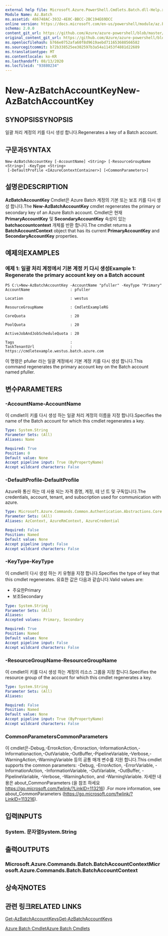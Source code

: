 ```yaml
---
external help file: Microsoft.Azure.PowerShell.Cmdlets.Batch.dll-Help.xml
Module Name: Az.Batch
ms.assetid: 486748AC-3932-4E0C-BBCC-2BC194E69DCC
online version: https://docs.microsoft.com/en-us/powershell/module/az.batch/new-azbatchaccountkey
schema: 2.0.0
content_git_url: https://github.com/Azure/azure-powershell/blob/master/src/Batch/Batch/help/New-AzBatchAccountKey.md
original_content_git_url: https://github.com/Azure/azure-powershell/blob/master/src/Batch/Batch/help/New-AzBatchAccountKey.md
ms.openlocfilehash: b766e0752afa60f8d9619aebd711653688566582
ms.sourcegitcommit: b72b338525ee302597b3a54a11453f4881d22689
ms.translationtype: MT
ms.contentlocale: ko-KR
ms.lasthandoff: 08/13/2020
ms.locfileid: "93880234"
---
```

# <span data-ttu-id="58bc3-101">New-AzBatchAccountKey</span><span class="sxs-lookup"><span data-stu-id="58bc3-101">New-AzBatchAccountKey</span></span>

## <span data-ttu-id="58bc3-102">SYNOPSIS</span><span class="sxs-lookup"><span data-stu-id="58bc3-102">SYNOPSIS</span></span>
<span data-ttu-id="58bc3-103">일괄 처리 계정의 키를 다시 생성 합니다.</span><span class="sxs-lookup"><span data-stu-id="58bc3-103">Regenerates a key of a Batch account.</span></span>

## <span data-ttu-id="58bc3-104">구문과</span><span class="sxs-lookup"><span data-stu-id="58bc3-104">SYNTAX</span></span>

```
New-AzBatchAccountKey [-AccountName] <String> [-ResourceGroupName <String>] -KeyType <String>
 [-DefaultProfile <IAzureContextContainer>] [<CommonParameters>]
```

## <span data-ttu-id="58bc3-105">설명은</span><span class="sxs-lookup"><span data-stu-id="58bc3-105">DESCRIPTION</span></span>
<span data-ttu-id="58bc3-106">**AzBatchAccountKey** Cmdlet은 Azure Batch 계정의 기본 또는 보조 키를 다시 생성 합니다.</span><span class="sxs-lookup"><span data-stu-id="58bc3-106">The **New-AzBatchAccountKey** cmdlet regenerates the primary or secondary key of an Azure Batch account.</span></span>
<span data-ttu-id="58bc3-107">Cmdlet은 현재 **PrimaryAccountKey** 및 **SecondaryAccountKey** 속성이 있는 **batchaccountcontext** 개체를 반환 합니다.</span><span class="sxs-lookup"><span data-stu-id="58bc3-107">The cmdlet returns a **BatchAccountContext** object that has its current **PrimaryAccountKey** and **SecondaryAccountKey** properties.</span></span>

## <span data-ttu-id="58bc3-108">예제의</span><span class="sxs-lookup"><span data-stu-id="58bc3-108">EXAMPLES</span></span>

### <span data-ttu-id="58bc3-109">예제 1: 일괄 처리 계정에서 기본 계정 키 다시 생성</span><span class="sxs-lookup"><span data-stu-id="58bc3-109">Example 1: Regenerate the primary account key on a Batch account</span></span>
```
PS C:\>New-AzBatchAccountKey -AccountName "pfuller" -KeyType "Primary"
AccountName                  : pfuller

Location                     : westus

ResourceGroupName            : CmdletExampleRG

CoreQuota                    : 20

PoolQuota                    : 20

ActiveJobAndJobScheduleQuota : 20

Tags                         : 
TaskTenantUrl                : https://cmdletexample.westus.batch.azure.com
```

<span data-ttu-id="58bc3-110">이 명령은 pfuller 라는 일괄 계정에서 기본 계정 키를 다시 생성 합니다.</span><span class="sxs-lookup"><span data-stu-id="58bc3-110">This command regenerates the primary account key on the Batch account named pfuller.</span></span>

## <span data-ttu-id="58bc3-111">변수</span><span class="sxs-lookup"><span data-stu-id="58bc3-111">PARAMETERS</span></span>

### <span data-ttu-id="58bc3-112">-AccountName</span><span class="sxs-lookup"><span data-stu-id="58bc3-112">-AccountName</span></span>
<span data-ttu-id="58bc3-113">이 cmdlet이 키를 다시 생성 하는 일괄 처리 계정의 이름을 지정 합니다.</span><span class="sxs-lookup"><span data-stu-id="58bc3-113">Specifies the name of the Batch account for which this cmdlet regenerates a key.</span></span>

```yaml
Type: System.String
Parameter Sets: (All)
Aliases: Name

Required: True
Position: 0
Default value: None
Accept pipeline input: True (ByPropertyName)
Accept wildcard characters: False
```

### <span data-ttu-id="58bc3-114">-DefaultProfile</span><span class="sxs-lookup"><span data-stu-id="58bc3-114">-DefaultProfile</span></span>
<span data-ttu-id="58bc3-115">Azure와 통신 하는 데 사용 되는 자격 증명, 계정, 테 넌 트 및 구독입니다.</span><span class="sxs-lookup"><span data-stu-id="58bc3-115">The credentials, account, tenant, and subscription used for communication with azure.</span></span>

```yaml
Type: Microsoft.Azure.Commands.Common.Authentication.Abstractions.Core.IAzureContextContainer
Parameter Sets: (All)
Aliases: AzContext, AzureRmContext, AzureCredential

Required: False
Position: Named
Default value: None
Accept pipeline input: False
Accept wildcard characters: False
```

### <span data-ttu-id="58bc3-116">-KeyType</span><span class="sxs-lookup"><span data-stu-id="58bc3-116">-KeyType</span></span>
<span data-ttu-id="58bc3-117">이 cmdlet이 다시 생성 하는 키 유형을 지정 합니다.</span><span class="sxs-lookup"><span data-stu-id="58bc3-117">Specifies the type of key that this cmdlet regenerates.</span></span>
<span data-ttu-id="58bc3-118">유효한 값은 다음과 같습니다.</span><span class="sxs-lookup"><span data-stu-id="58bc3-118">Valid values are:</span></span> 
- <span data-ttu-id="58bc3-119">주요한</span><span class="sxs-lookup"><span data-stu-id="58bc3-119">Primary</span></span>
- <span data-ttu-id="58bc3-120">보조</span><span class="sxs-lookup"><span data-stu-id="58bc3-120">Secondary</span></span>

```yaml
Type: System.String
Parameter Sets: (All)
Aliases:
Accepted values: Primary, Secondary

Required: True
Position: Named
Default value: None
Accept pipeline input: False
Accept wildcard characters: False
```

### <span data-ttu-id="58bc3-121">-ResourceGroupName</span><span class="sxs-lookup"><span data-stu-id="58bc3-121">-ResourceGroupName</span></span>
<span data-ttu-id="58bc3-122">이 cmdlet이 키를 다시 생성 하는 계정의 리소스 그룹을 지정 합니다.</span><span class="sxs-lookup"><span data-stu-id="58bc3-122">Specifies the resource group of the account for which this cmdlet regenerates a key.</span></span>

```yaml
Type: System.String
Parameter Sets: (All)
Aliases:

Required: False
Position: Named
Default value: None
Accept pipeline input: True (ByPropertyName)
Accept wildcard characters: False
```

### <span data-ttu-id="58bc3-123">CommonParameters</span><span class="sxs-lookup"><span data-stu-id="58bc3-123">CommonParameters</span></span>
<span data-ttu-id="58bc3-124">이 cmdlet은-Debug,-ErrorAction,-Erroraction,-InformationAction,-Informationaction,-OutVariable,-OutBuffer,-PipelineVariable,-Verbose,-WarningAction,-WarningVariable 등의 공통 매개 변수를 지원 합니다.</span><span class="sxs-lookup"><span data-stu-id="58bc3-124">This cmdlet supports the common parameters: -Debug, -ErrorAction, -ErrorVariable, -InformationAction, -InformationVariable, -OutVariable, -OutBuffer, -PipelineVariable, -Verbose, -WarningAction, and -WarningVariable.</span></span> <span data-ttu-id="58bc3-125">자세한 내용은 about_CommonParameters (을 참조 하세요 https://go.microsoft.com/fwlink/?LinkID=113216) .</span><span class="sxs-lookup"><span data-stu-id="58bc3-125">For more information, see about_CommonParameters (https://go.microsoft.com/fwlink/?LinkID=113216).</span></span>

## <span data-ttu-id="58bc3-126">입력</span><span class="sxs-lookup"><span data-stu-id="58bc3-126">INPUTS</span></span>

### <span data-ttu-id="58bc3-127">System. 문자열</span><span class="sxs-lookup"><span data-stu-id="58bc3-127">System.String</span></span>

## <span data-ttu-id="58bc3-128">출력</span><span class="sxs-lookup"><span data-stu-id="58bc3-128">OUTPUTS</span></span>

### <span data-ttu-id="58bc3-129">Microsoft.Azure.Commands.Batch.BatchAccountContext</span><span class="sxs-lookup"><span data-stu-id="58bc3-129">Microsoft.Azure.Commands.Batch.BatchAccountContext</span></span>

## <span data-ttu-id="58bc3-130">상속자</span><span class="sxs-lookup"><span data-stu-id="58bc3-130">NOTES</span></span>

## <span data-ttu-id="58bc3-131">관련 링크</span><span class="sxs-lookup"><span data-stu-id="58bc3-131">RELATED LINKS</span></span>

[<span data-ttu-id="58bc3-132">Get-AzBatchAccountKeys</span><span class="sxs-lookup"><span data-stu-id="58bc3-132">Get-AzBatchAccountKeys</span></span>](./Get-AzBatchAccountKey.md)

[<span data-ttu-id="58bc3-133">Azure Batch Cmdlet</span><span class="sxs-lookup"><span data-stu-id="58bc3-133">Azure Batch Cmdlets</span></span>](/powershell/module/az.batch)


